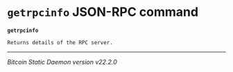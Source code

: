 `getrpcinfo` JSON-RPC command
=============================

**`getrpcinfo`**

```
Returns details of the RPC server.
```

***

*Bitcoin Static Daemon version v22.2.0*
